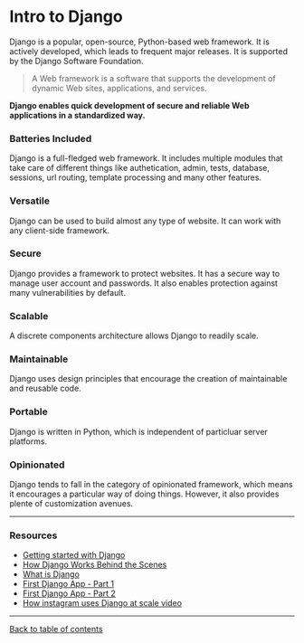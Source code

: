 # Intro to Django

Django is a popular, open-source, Python-based web framework.  It is actively developed, which leads to frequent major releases.  It is supported by the Django Software Foundation.

> A Web framework is a software that supports the development of dynamic Web sites, applications, and services.

**Django enables quick development of secure and reliable Web applications in a standardized way.**

### Batteries Included

Django is a full-fledged web framework.  It includes multiple modules that take care of different things like authetication, admin, tests, database, sessions, url routing, template processing and many other features.

### Versatile

Django can be used to build almost any type of website.  It can work with any client-side framework.

### Secure

Django provides a framework to protect websites.  It has a secure way to manage user account and passwords.  It also enables protection against many vulnerabilities by default.

### Scalable

A discrete components architecture allows Django to readily scale.

### Maintainable

Django uses design principles that encourage the creation of maintainable and reusable code.

### Portable

Django is written in Python, which is independent of particluar server platforms.

### Opinionated

Django tends to fall in the category of opinionated framework, which means it encourages a particular way of doing things.  However, it also provides plente of customization avenues.

---

### Resources

- [Getting started with Django](https://www.djangoproject.com/start/)
- [How Django Works Behind the Scenes](https://wsvincent.com/how-django-works-behind-the-scenes/)
- [What is Django](https://developer.mozilla.org/en-US/docs/Learn/Server-side/Django/Introduction)
- [First Django App - Part 1](https://docs.djangoproject.com/en/3.0/intro/tutorial01/)
- [First Django App - Part 2](https://docs.djangoproject.com/en/3.0/intro/tutorial02/)
- [How instagram uses Django at scale video](https://www.youtube.com/watch?v=lx5WQjXLlq8)
---

[Back to table of contents](../README.md)